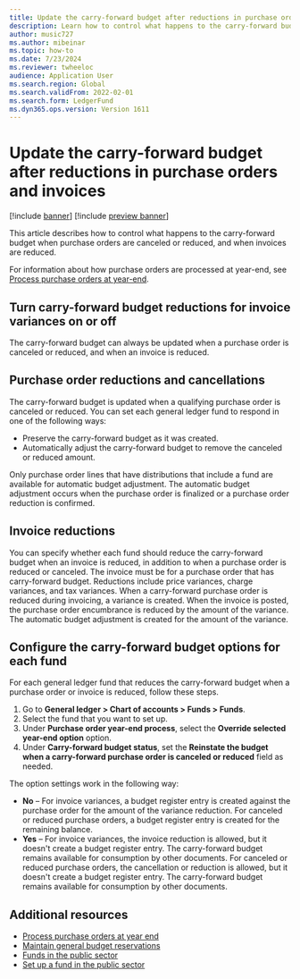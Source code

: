 ```yaml
---
title: Update the carry-forward budget after reductions in purchase orders and invoices
description: Learn how to control what happens to the carry-forward budget when purchase orders are canceled or reduced, and when invoices are reduced.
author: music727 
ms.author: mibeinar
ms.topic: how-to
ms.date: 7/23/2024
ms.reviewer: twheeloc
audience: Application User
ms.search.region: Global
ms.search.validFrom: 2022-02-01
ms.search.form: LedgerFund
ms.dyn365.ops.version: Version 1611
---
```


# Update the carry-forward budget after reductions in purchase orders and invoices

[!include [banner](../includes/banner.md)]
[!include [preview banner](../includes/preview-banner.md)]

This article describes how to control what happens to the carry-forward budget when purchase orders are canceled or reduced, and when invoices are reduced.

For information about how purchase orders are processed at year-end, see [Process purchase orders at year-end](/dynamicsax-2012/appuser-itpro/process-purchase-orders-at-year-end).

## Turn carry-forward budget reductions for invoice variances on or off

The carry-forward budget can always be updated when a purchase order is canceled or reduced, and when an invoice is reduced.

## Purchase order reductions and cancellations

The carry-forward budget is updated when a qualifying purchase order is canceled or reduced. You can set each general ledger fund to respond in one of the following ways:

- Preserve the carry-forward budget as it was created.
- Automatically adjust the carry-forward budget to remove the canceled or reduced amount.

Only purchase order lines that have distributions that include a fund are available for automatic budget adjustment. The automatic budget adjustment occurs when the purchase order is finalized or a purchase order reduction is confirmed.

## Invoice reductions

You can specify whether each fund should reduce the carry-forward budget when an invoice is reduced, in addition to when a purchase order is reduced or canceled. The invoice must be for a purchase order that has carry-forward budget. Reductions include price variances, charge variances, and tax variances. When a carry-forward purchase order is reduced during invoicing, a variance is created. When the invoice is posted, the purchase order encumbrance is reduced by the amount of the variance. The automatic budget adjustment is created for the amount of the variance.

## Configure the carry-forward budget options for each fund

For each general ledger fund that reduces the carry-forward budget when a purchase order or invoice is reduced, follow these steps.

1. Go to **General ledger \> Chart of accounts \> Funds \> Funds**.
2. Select the fund that you want to set up.
3. Under **Purchase order year-end process**, select the **Override selected year-end option** option.
4. Under **Carry-forward budget status**, set the **Reinstate the budget when a carry-forward purchase order is canceled or reduced** field as needed.

The option settings work in the following way:

- **No** – For invoice variances, a budget register entry is created against the purchase order for the amount of the variance reduction. For canceled or reduced purchase orders, a budget register entry is created for the remaining balance.
- **Yes** – For invoice variances, the invoice reduction is allowed, but it doesn't create a budget register entry. The carry-forward budget remains available for consumption by other documents. For canceled or reduced purchase orders, the cancellation or reduction is allowed, but it doesn't create a budget register entry. The carry-forward budget remains available for consumption by other documents.

## Additional resources

- [Process purchase orders at year end](/dynamicsax-2012/appuser-itpro/process-purchase-orders-at-year-end)
- [Maintain general budget reservations](general-budget-reservation-tasks.md)
- [Funds in the public sector](funds-public-sector.md)
- [Set up a fund in the public sector](tasks/set-up-fund-public-sector.md)
